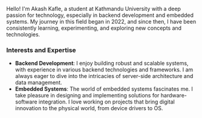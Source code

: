 Hello! I'm Akash Kafle, a student at Kathmandu University with a deep passion for technology, especially in backend development and embedded systems. My journey in this field began in 2022, and since then, I have been consistently learning, experimenting, and exploring new concepts and technologies.

### Interests and Expertise
- **Backend Development**: I enjoy building robust and scalable systems, with experience in various backend technologies and frameworks. I am always eager to dive into the intricacies of server-side architecture and data management.
- **Embedded Systems**: The world of embedded systems fascinates me. I take pleasure in designing and implementing solutions for hardware-software integration. I love working on projects that bring digital innovation to the physical world, from device drivers to OS.
